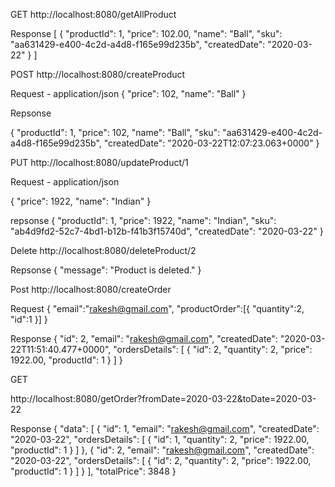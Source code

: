 GET
http://localhost:8080/getAllProduct

Response
[
    {
        "productId": 1,
        "price": 102.00,
        "name": "Ball",
        "sku": "aa631429-e400-4c2d-a4d8-f165e99d235b",
        "createdDate": "2020-03-22"
    }
]

POST
http://localhost:8080/createProduct

Request - application/json
{
        "price": 102,
        "name": "Ball"
}

Repsonse

{
    "productId": 1,
    "price": 102,
    "name": "Ball",
    "sku": "aa631429-e400-4c2d-a4d8-f165e99d235b",
    "createdDate": "2020-03-22T12:07:23.063+0000"
}

PUT
http://localhost:8080/updateProduct/1

Request - application/json

{
        "price": 1922,
        "name": "Indian"
}

repsonse
{
    "productId": 1,
    "price": 1922,
    "name": "Indian",
    "sku": "ab4d9fd2-52c7-4bd1-b12b-f41b3f15740d",
    "createdDate": "2020-03-22"
}


Delete
http://localhost:8080/deleteProduct/2

Repsonse
{
    "message": "Product is deleted."
}


Post
http://localhost:8080/createOrder

Request
{
	"email":"rakesh@gmail.com",
	"productOrder":[{ 
		"quantity":2,
		"id":1
	}]
}

Response
{
    "id": 2,
    "email": "rakesh@gmail.com",
    "createdDate": "2020-03-22T11:51:40.477+0000",
    "ordersDetails": [
        {
            "id": 2,
            "quantity": 2,
            "price": 1922.00,
            "productId": 1
        }
    ]
}


GET


http://localhost:8080/getOrder?fromDate=2020-03-22&toDate=2020-03-22

Response
{
    "data": [
        {
            "id": 1,
            "email": "rakesh@gmail.com",
            "createdDate": "2020-03-22",
            "ordersDetails": [
                {
                    "id": 1,
                    "quantity": 2,
                    "price": 1922.00,
                    "productId": 1
                }
            ]
        },
        {
            "id": 2,
            "email": "rakesh@gmail.com",
            "createdDate": "2020-03-22",
            "ordersDetails": [
                {
                    "id": 2,
                    "quantity": 2,
                    "price": 1922.00,
                    "productId": 1
                }
            ]
        }
    ],
    "totalPrice": 3848
}